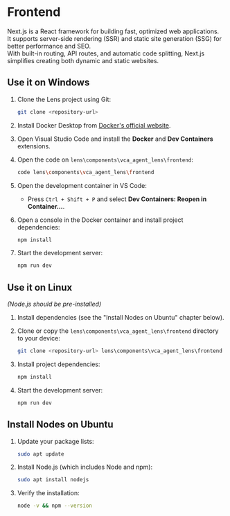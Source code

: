
# Frontend

Next.js is a React framework for building fast, optimized web applications.  
It supports server-side rendering (SSR) and static site generation (SSG) for better performance and SEO.  
With built-in routing, API routes, and automatic code splitting, Next.js simplifies creating both dynamic and static websites.

## Use it on Windows

1. Clone the Lens project using Git:
   ```bash
   git clone <repository-url>
   ```

2. Install Docker Desktop from [Docker's official website](https://www.docker.com/products/docker-desktop/).

3. Open Visual Studio Code and install the **Docker** and **Dev Containers** extensions.

4. Open the code on `lens\components\vca_agent_lens\frontend`:
   ```bash
   code lens\components\vca_agent_lens\frontend
   ```

5. Open the development container in VS Code:
   - Press `Ctrl + Shift + P` and select **Dev Containers: Reopen in Container...**.

6. Open a console in the Docker container and install project dependencies:
   ```bash
   npm install
   ```

7. Start the development server:
   ```bash
   npm run dev
   ```

## Use it on Linux

*(Node.js should be pre-installed)*

1. Install dependencies (see the "Install Nodes on Ubuntu" chapter below).

2. Clone or copy the `lens\components\vca_agent_lens\frontend` directory to your device:
   ```bash
   git clone <repository-url> lens\components\vca_agent_lens\frontend
   ```

3. Install project dependencies:
   ```bash
   npm install
   ```

4. Start the development server:
   ```bash
   npm run dev
   ```

## Install Nodes on Ubuntu

1. Update your package lists:
   ```bash
   sudo apt update
   ```

2. Install Node.js (which includes Node and npm):
   ```bash
   sudo apt install nodejs
   ```

3. Verify the installation:
   ```bash
   node -v && npm --version
